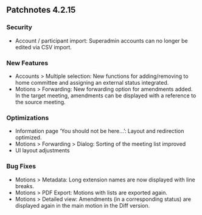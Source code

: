 ## Patchnotes 4.2.15

### Security
- Account / participant import: Superadmin accounts can no longer be edited via CSV import.

### New Features
- Accounts > Multiple selection: New functions for adding/removing to home committee and assigning an external status integrated.
- Motions > Forwarding: New forwarding option for amendments added. In the target meeting, amendments can be displayed with a reference to the source meeting.

### Optimizations
- Information page ‘You should not be here...’: Layout and redirection optimized.
- Motions > Forwarding > Dialog: Sorting of the meeting list improved
- UI layout adjustments

### Bug Fixes
- Motions > Metadata: Long extension names are now displayed with line breaks.
- Motions > PDF Export: Motions with lists are exported again.
- Motions > Detailed view: Amendments (in a corresponding status) are displayed again in the main motion in the Diff version.
